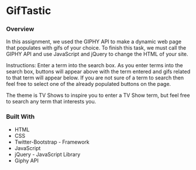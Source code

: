 # GifTastic

### Overview

In this assignment, we used the GIPHY API to make a dynamic web page that populates with gifs of your choice. To finish this task, we must call the GIPHY API and use JavaScript and jQuery to change the HTML of your site.

Instructions:
Enter a term into the search box. As you enter terms into the search box, buttons will appear above with the term entered and gifs related to that term will appear below. If you are not sure of a term to search then feel free to select one of the already populated buttons on the page.

The theme is TV Shows to inspire you to enter a TV Show term, but feel free to search any term that interests you.

### Built With
- HTML
- CSS
- Twitter-Bootstrap - Framework
- JavaScript
- jQuery - JavaScript Library
- Giphy API
